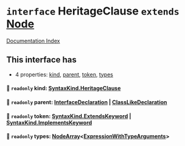 # `interface` HeritageClause `extends` [Node](../interface.Node/README.md)

[Documentation Index](../README.md)

## This interface has

- 4 properties:
[kind](#-readonly-kind-syntaxkindheritageclause),
[parent](#-readonly-parent-interfacedeclaration--classlikedeclaration),
[token](#-readonly-token-syntaxkindextendskeyword--syntaxkindimplementskeyword),
[types](#-readonly-types-nodearrayexpressionwithtypearguments)


#### 📄 `readonly` kind: [SyntaxKind.HeritageClause](../enum.SyntaxKind/README.md#heritageclause--298)



#### 📄 `readonly` parent: [InterfaceDeclaration](../interface.InterfaceDeclaration/README.md) | [ClassLikeDeclaration](../type.ClassLikeDeclaration/README.md)



#### 📄 `readonly` token: [SyntaxKind.ExtendsKeyword](../enum.SyntaxKind/README.md#extendskeyword--96) | [SyntaxKind.ImplementsKeyword](../enum.SyntaxKind/README.md#implementskeyword--119)



#### 📄 `readonly` types: [NodeArray](../interface.NodeArray/README.md)\<[ExpressionWithTypeArguments](../interface.ExpressionWithTypeArguments/README.md)>



